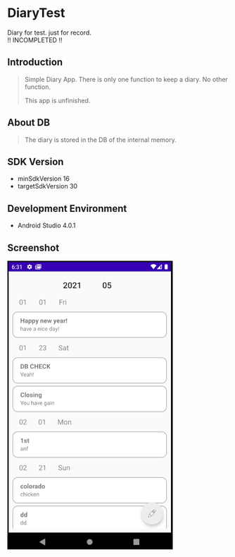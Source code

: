 # DiaryTest
Diary for test. just for record.\
!! INCOMPLETED !!

## Introduction
> Simple Diary App. There is only one function to keep a diary. No other function.
> 
> This app is unfinished.

## About DB
> The diary is stored in the DB of the internal memory.

## SDK Version
+ minSdkVersion 16
+ targetSdkVersion 30

## Development Environment
+ Android Studio 4.0.1

## Screenshot
<img src="/MyTestDiary/Diary Screenshot.png" title="tetris" alt="Tetris Screenshot"></img>
